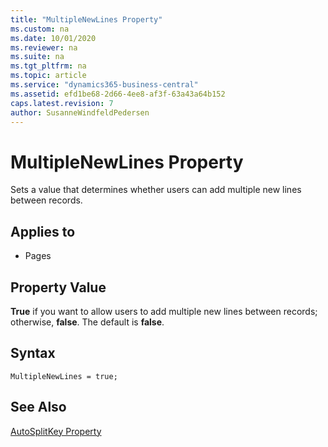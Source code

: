 ```yaml
---
title: "MultipleNewLines Property"
ms.custom: na
ms.date: 10/01/2020
ms.reviewer: na
ms.suite: na
ms.tgt_pltfrm: na
ms.topic: article
ms.service: "dynamics365-business-central"
ms.assetid: efd1be68-2d66-4ee8-af3f-63a43a64b152
caps.latest.revision: 7
author: SusanneWindfeldPedersen
---
```


 

# MultipleNewLines Property
Sets a value that determines whether users can add multiple new lines between records.  
  
## Applies to  
  
-   Pages  
  
## Property Value  
 **True** if you want to allow users to add multiple new lines between records; otherwise, **false**. The default is **false**.  

## Syntax
```
MultipleNewLines = true;
```
  
## See Also  
 [AutoSplitKey Property](devenv-autosplitkey-property.md)